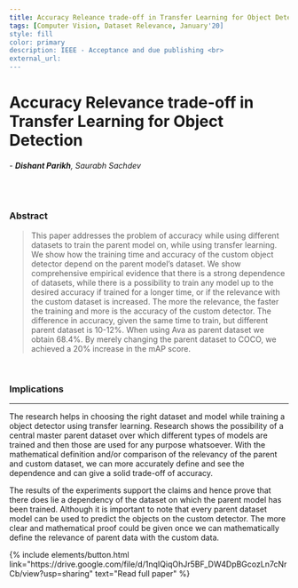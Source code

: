 ```yaml
---
title: Accuracy Releance trade-off in Transfer Learning for Object Detection
tags: [Computer Vision, Dataset Relevance, January'20]
style: fill
color: primary
description: IEEE - Acceptance and due publishing <br>
external_url: 
---
```



# Accuracy Relevance trade-off in Transfer Learning for Object Detection

###### - _**Dishant Parikh**, Saurabh Sachdev_

<br>

### Abstract
>This paper addresses the problem of accuracy while using different datasets to train the parent model on, while using transfer learning. We show how the training time and accuracy of the custom object detector depend on the parent model’s dataset. We show comprehensive empirical evidence that there is a strong dependence of datasets, while there is a possibility to train any model up to the desired accuracy if trained for a longer time, or if the relevance with the custom dataset is increased. The more the relevance, the faster the training and more is the accuracy of the custom detector. The difference in accuracy, given the same time to train, but different parent dataset is 10-12%. When using Ava as parent dataset we obtain 68.4%. By merely changing the parent dataset to COCO, we achieved a 20% increase in the mAP score.

<br>

### Implications

---

The research helps in choosing the right dataset and model while training a object detector using transfer learning. Research shows the possibility of a central master parent dataset over which different types of models are trained and then those are used for any purpose whatsoever. With the mathematical definition and/or comparison of the relevancy of the parent and custom dataset, we can more accurately define and see the dependence and can give a solid trade-off of accuracy.

The results of the experiments support the claims and hence prove that there does lie a dependency of the dataset on which the parent model has been trained. Although it is important to note that every parent dataset model can be used to predict the objects on the custom detector. The more clear and mathematical proof could be given once we can mathematically define the relevance of parent data with the
custom data.

<p class="text-center">
{% include elements/button.html link="https://drive.google.com/file/d/1nqIQiqOhJr5BF_DW4DpBGcozLn7cNrCb/view?usp=sharing" text="Read full paper" %}
</p>